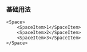 ### 基础用法

```svelte
<Space>
    <SpaceItem>1</SpaceItem>
    <SpaceItem>2</SpaceItem>
    <SpaceItem>3</SpaceItem>
</Space>
```